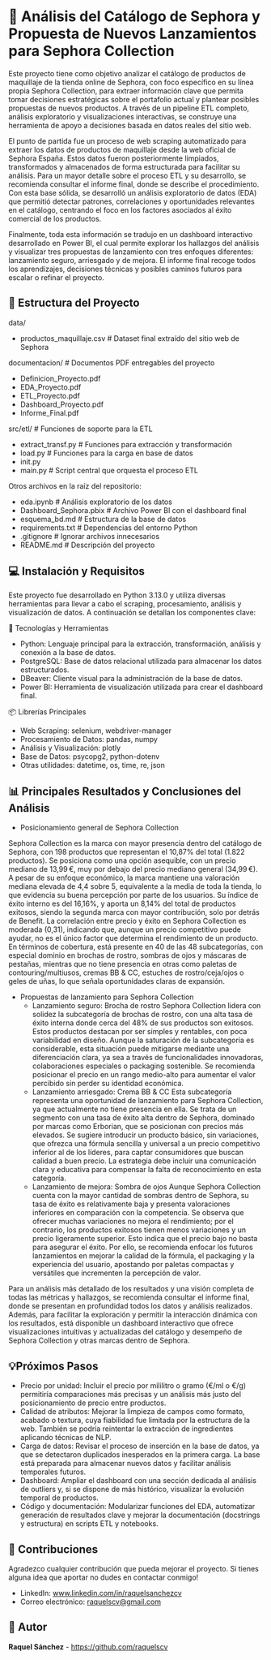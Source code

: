# 💄 Análisis del Catálogo de Sephora y Propuesta de Nuevos Lanzamientos para Sephora Collection
Este proyecto tiene como objetivo analizar el catálogo de productos de maquillaje de la tienda online de Sephora, con foco específico en su línea propia Sephora Collection, para extraer información clave que permita tomar decisiones estratégicas sobre el portafolio actual y plantear posibles propuestas de nuevos productos. A través de un pipeline ETL completo, análisis exploratorio y visualizaciones interactivas, se construye una herramienta de apoyo a decisiones basada en datos reales del sitio web.

El punto de partida fue un proceso de web scraping automatizado para extraer los datos de productos de maquillaje desde la web oficial de Sephora España. Estos datos fueron posteriormente limpiados, transformados y almacenados de forma estructurada para facilitar su análisis. Para un mayor detalle sobre el proceso ETL y su desarrollo, se recomienda consultar el informe final, donde se describe el procedimiento. Con esta base sólida, se desarrolló un análisis exploratorio de datos (EDA) que permitió detectar patrones, correlaciones y oportunidades relevantes en el catálogo, centrando el foco en los factores asociados al éxito comercial de los productos.

Finalmente, toda esta información se tradujo en un dashboard interactivo desarrollado en Power BI, el cual permite explorar los hallazgos del análisis y visualizar tres propuestas de lanzamiento con tres enfoques diferentes: lanzamiento seguro, arriesgado y de mejora. El informe final recoge todos los aprendizajes, decisiones técnicas y posibles caminos futuros para escalar o refinar el proyecto.

## 📂 Estructura del Proyecto

data/
  - productos_maquillaje.csv        # Dataset final extraído del sitio web de Sephora

documentacion/                      # Documentos PDF entregables del proyecto
  - Definicion_Proyecto.pdf
  - EDA_Proyecto.pdf
  - ETL_Proyecto.pdf
  - Dashboard_Proyecto.pdf
  - Informe_Final.pdf

src/etl/                            # Funciones de soporte para la ETL
  - extract_transf.py               # Funciones para extracción y transformación
  - load.py                         # Funciones para la carga en base de datos
  - init.py
  - main.py                         # Script central que orquesta el proceso ETL

Otros archivos en la raíz del repositorio: 
- eda.ipynb                           # Análisis exploratorio de los datos
- Dashboard_Sephora.pbix              # Archivo Power BI con el dashboard final
- esquema_bd.md                       # Estructura de la base de datos
- requirements.txt                    # Dependencias del entorno Python
- .gitignore                          # Ignorar archivos innecesarios
- README.md                           # Descripción del proyecto

## 💻 Instalación y Requisitos

Este proyecto fue desarrollado en Python 3.13.0 y utiliza diversas herramientas para llevar a cabo el scraping, procesamiento, análisis y visualización de datos. A continuación se detallan los componentes clave:

🔧 Tecnologías y Herramientas
- Python: Lenguaje principal para la extracción, transformación, análisis y conexión a la base de datos.
- PostgreSQL: Base de datos relacional utilizada para almacenar los datos estructurados.
- DBeaver: Cliente visual para la administración de la base de datos.
- Power BI: Herramienta de visualización utilizada para crear el dashboard final.

📦 Librerías Principales
- Web Scraping: selenium, webdriver-manager
- Procesamiento de Datos: pandas, numpy
- Análisis y Visualización: plotly
- Base de Datos: psycopg2, python-dotenv
- Otras utilidades: datetime, os, time, re, json

## 📊 Principales Resultados y Conclusiones del Análisis

- Posicionamiento general de Sephora Collection

Sephora Collection es la marca con mayor presencia dentro del catálogo de Sephora, con 198 productos que representan el 10,87% del total (1.822 productos). Se posiciona como una opción asequible, con un precio mediano de 13,99 €, muy por debajo del precio mediano general (34,99 €). A pesar de su enfoque económico, la marca mantiene una valoración mediana elevada de 4,4 sobre 5, equivalente a la media de toda la tienda, lo que evidencia su buena percepción por parte de los usuarios. Su índice de éxito interno es del 16,16%, y aporta un 8,14% del total de productos exitosos, siendo la segunda marca con mayor contribución, solo por detrás de Benefit. La correlación entre precio y éxito en Sephora Collection es moderada (0,31), indicando que, aunque un precio competitivo puede ayudar, no es el único factor que determina el rendimiento de un producto. En términos de cobertura, está presente en 40 de las 48 subcategorías, con especial dominio en brochas de rostro, sombras de ojos y máscaras de pestañas, mientras que no tiene presencia en otras como paletas de contouring/multiusos, cremas BB & CC, estuches de rostro/ceja/ojos o geles de uñas, lo que señala oportunidades claras de expansión.

- Propuestas de lanzamiento para Sephora Collection 
    - Lanzamiento seguro: Brocha de rostro 
    Sephora Collection lidera con solidez la subcategoría de brochas de rostro, con una alta tasa de éxito interna donde cerca del 48% de sus productos son exitosos. Estos productos destacan por ser simples y rentables, con poca variabilidad en diseño. Aunque la saturación de la subcategoría es considerable, esta situación puede mitigarse mediante una diferenciación clara, ya sea a través de funcionalidades innovadoras, colaboraciones especiales o packaging sostenible. Se recomienda posicionar el precio en un rango medio-alto para aumentar el valor percibido sin perder su identidad económica.
    - Lanzamiento arriesgado: Crema BB & CC 
    Esta subcategoría representa una oportunidad de lanzamiento para Sephora Collection, ya que actualmente no tiene presencia en ella. Se trata de un segmento con una tasa de éxito alta dentro de Sephora, dominado por marcas como Erborian, que se posicionan con precios más elevados. Se sugiere introducir un producto básico, sin variaciones, que ofrezca una fórmula sencilla y universal a un precio competitivo inferior al de los líderes, para captar consumidores que buscan calidad a buen precio. La estrategia debe incluir una comunicación clara y educativa para compensar la falta de reconocimiento en esta categoría.
    - Lanzamiento de mejora: Sombra de ojos 
    Aunque Sephora Collection cuenta con la mayor cantidad de sombras dentro de Sephora, su tasa de éxito es relativamente baja y presenta valoraciones inferiores en comparación con la competencia. Se observa que ofrecer muchas variaciones no mejora el rendimiento; por el contrario, los productos exitosos tienen menos variaciones y un precio ligeramente superior. Esto indica que el precio bajo no basta para asegurar el éxito. Por ello, se recomienda enfocar los futuros lanzamientos en mejorar la calidad de la fórmula, el packaging y la experiencia del usuario, apostando por paletas compactas y versátiles que incrementen la percepción de valor.

Para un análisis más detallado de los resultados y una visión completa de todas las métricas y hallazgos, se recomienda consultar el informe final, donde se presentan en profundidad todos los datos y análisis realizados. Además, para facilitar la exploración y permitir la interacción dinámica con los resultados, está disponible un dashboard interactivo que ofrece visualizaciones intuitivas y actualizadas del catálogo y desempeño de Sephora Collection y otras marcas dentro de Sephora.

## 💡Próximos Pasos

- Precio por unidad: Incluir el precio por mililitro o gramo (€/ml o €/g) permitiría comparaciones más precisas y un análisis más justo del posicionamiento de precio entre productos.
- Calidad de atributos: Mejorar la limpieza de campos como formato, acabado o textura, cuya fiabilidad fue limitada por la estructura de la web. También se podría reintentar la extracción de ingredientes aplicando técnicas de NLP.
- Carga de datos: Revisar el proceso de inserción en la base de datos, ya que se detectaron duplicados inesperados en la primera carga. La base está preparada para almacenar nuevos datos y facilitar análisis temporales futuros.
- Dashboard: Ampliar el dashboard con una sección dedicada al análisis de outliers y, si se dispone de más histórico, visualizar la evolución temporal de productos.
- Código y documentación: Modularizar funciones del EDA, automatizar generación de resultados clave y mejorar la documentación (docstrings y estructura) en scripts ETL y notebooks.

## 🤝 Contribuciones
Agradezco cualquier contribución que pueda mejorar el proyecto. Si tienes alguna idea que aportar no dudes en contactar conmigo!
- LinkedIn: www.linkedin.com/in/raquelsanchezcv 
- Correo electrónico: raquelscv@gmail.com

## 👤 Autor 
**Raquel Sánchez** - https://github.com/raquelscv 